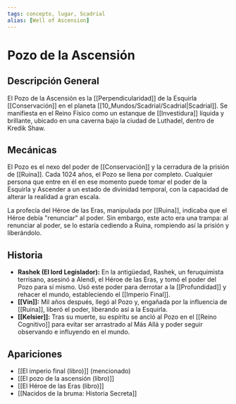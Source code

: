 ```yaml
---
tags: concepto, lugar, Scadrial
alias: [Well of Ascension]
---
```


# Pozo de la Ascensión

## Descripción General
El Pozo de la Ascensión es la [[Perpendicularidad]] de la Esquirla [[Conservación]] en el planeta [[10_Mundos/Scadrial/Scadrial|Scadrial]]. Se manifiesta en el Reino Físico como un estanque de [[Investidura]] líquida y brillante, ubicado en una caverna bajo la ciudad de Luthadel, dentro de Kredik Shaw.

## Mecánicas
El Pozo es el nexo del poder de [[Conservación]] y la cerradura de la prisión de [[Ruina]]. Cada 1024 años, el Pozo se llena por completo. Cualquier persona que entre en él en ese momento puede tomar el poder de la Esquirla y Ascender a un estado de divinidad temporal, con la capacidad de alterar la realidad a gran escala.

La profecía del Héroe de las Eras, manipulada por [[Ruina]], indicaba que el Héroe debía "renunciar" al poder. Sin embargo, este acto era una trampa: al renunciar al poder, se lo estaría cediendo a Ruina, rompiendo así la prisión y liberándolo.

## Historia
*   **Rashek (El lord Legislador):** En la antigüedad, Rashek, un feruquimista terrisano, asesinó a Alendi, el Héroe de las Eras, y tomó el poder del Pozo para sí mismo. Usó este poder para derrotar a la [[Profundidad]] y rehacer el mundo, estableciendo el [[Imperio Final]].
*   **[[Vin]]:** Mil años después, llegó al Pozo y, engañada por la influencia de [[Ruina]], liberó el poder, liberando así a la Esquirla.
*   **[[Kelsier]]:** Tras su muerte, su espíritu se ancló al Pozo en el [[Reino Cognitivo]] para evitar ser arrastrado al Más Allá y poder seguir observando e influyendo en el mundo.

## Apariciones
* [[El imperio final (libro)]] (mencionado)
* [[El pozo de la ascensión (libro)]]
* [[El Héroe de las Eras (libro)]]
* [[Nacidos de la bruma: Historia Secreta]]
